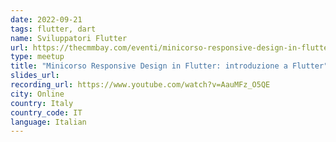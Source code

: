 ```yaml
---
date: 2022-09-21
tags: flutter, dart
name: Sviluppatori Flutter
url: https://thecmmbay.com/eventi/minicorso-responsive-design-in-flutter-introduzione-a-flutter-z4wep35jlvx
type: meetup
title: "Minicorso Responsive Design in Flutter: introduzione a Flutter"
slides_url:
recording_url: https://www.youtube.com/watch?v=AauMFz_O5QE
city: Online
country: Italy
country_code: IT
language: Italian
---
```

